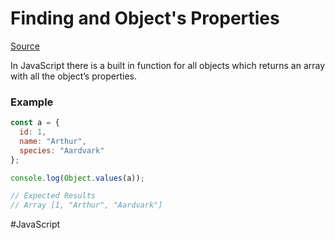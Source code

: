 # Finding and Object's Properties

[Source](https://developer.mozilla.org/en-US/docs/Web/JavaScript/Reference/Global_objects/Object/values)

In JavaScript there is a built in function for all objects which returns an array with all the object’s properties. 

### Example

```javascript
const a = {
  id: 1,
  name: "Arthur",
  species: "Aardvark"
};

console.log(Object.values(a));

// Expected Results
// Array [1, "Arthur", "Aardvark"]
```


#JavaScript
